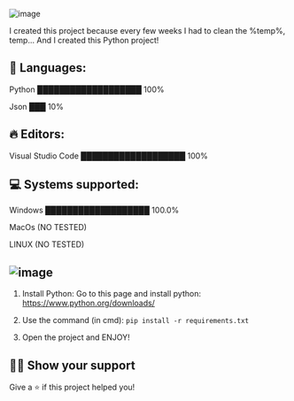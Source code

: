 ![image](https://github.com/MangyGuitar/Basic-cleaner/assets/114024328/7837e33b-0381-4e4f-a72b-e6657da8d990)

I created this project because every few weeks I had to clean the %temp%, temp... And I created this Python project!


## 💬 Languages:
Python ███████████████████   100%

Json   ███    10%

## 🔥 Editors: 
Visual Studio Code ███████████████████    100%

## 💻 Systems supported:
Windows ███████████████████  100.0%

MacOs (NO TESTED)

LINUX (NO TESTED)

## ![image](https://github.com/MangyGuitar/Basic-cleaner/assets/114024328/77483ad9-fee5-4e0a-8c49-599b1229037f)

1. Install Python: Go to this page and install python: https://www.python.org/downloads/

2. Use the command (in cmd):
```pip install -r requirements.txt```
3. Open the project and ENJOY!

## :man_astronaut: Show your support

Give a ⭐️ if this project helped you!


